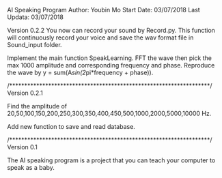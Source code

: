 AI Speaking Program
Author: Youbin Mo
Start Date: 03/07/2018
Last Updata: 03/07/2018


Version 0.2.2
You now can record your sound by Record.py. This function will continuously record your voice and save the wav format file in Sound_input folder.

Implement the main function SpeakLearning. FFT the wave then pick the max 1000 amplitude and corresponding frequency and phase. Reproduce the wave by y = sum(A*sin(2*pi*frequency + phase)).


/*******************************************************************/
Version 0.2.1

Find the amplitude of 20,50,100,150,200,250,300,350,400,450,500,1000,2000,5000,10000 Hz.

Add new function to save and read database.


/*******************************************************************/
Version 0.1

The AI speaking program is a project that you can teach your computer to speak as a baby.
